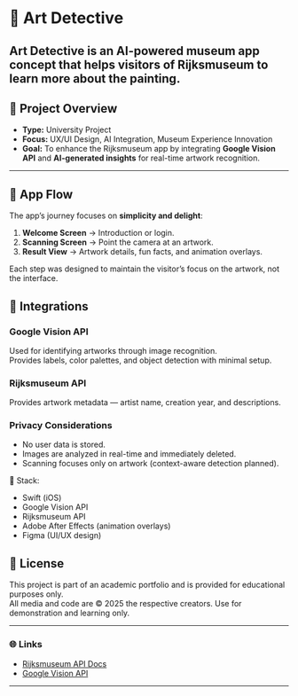 # 🎨 Art Detective

**Art Detective** is an AI-powered museum app concept that helps visitors of Rijksmuseum to learn more about the painting.
---

## 🧠 Project Overview

- **Type:** University Project  
- **Focus:** UX/UI Design, AI Integration, Museum Experience Innovation  
- **Goal:** To enhance the Rijksmuseum app by integrating **Google Vision API** and **AI-generated insights** for real-time artwork recognition.
---

## 📱 App Flow

The app’s journey focuses on **simplicity and delight**:

1. **Welcome Screen** → Introduction or login.  
2. **Scanning Screen** → Point the camera at an artwork.  
3. **Result View** → Artwork details, fun facts, and animation overlays.

Each step was designed to maintain the visitor’s focus on the artwork, not the interface.


## 🤖 Integrations

### Google Vision API
Used for identifying artworks through image recognition.  
Provides labels, color palettes, and object detection with minimal setup.

### Rijksmuseum API
Provides artwork metadata — artist name, creation year, and descriptions.

### Privacy Considerations
- No user data is stored.
- Images are analyzed in real-time and immediately deleted.
- Scanning focuses only on artwork (context-aware detection planned).

🧩 Stack:
- Swift (iOS)
- Google Vision API
- Rijksmuseum API
- Adobe After Effects (animation overlays)
- Figma (UI/UX design)


## 🧾 License

This project is part of an academic portfolio and is provided for educational purposes only.  
All media and code are © 2025 the respective creators. Use for demonstration and learning only.

---

### 🌐 Links

- [Rijksmuseum API Docs](https://data.rijksmuseum.nl/object-metadata/api/)
- [Google Vision API](https://cloud.google.com/vision)

---
